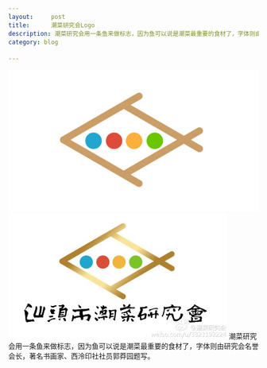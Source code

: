 ```yaml
---
layout:     post
title:      潮菜研究会Logo
description: 潮菜研究会用一条鱼来做标志，因为鱼可以说是潮菜最重要的食材了，字体则由研究会名誉会长，著名书画家、西泠印社社员郭莽园题写。<img src="/images/潮菜研究会/潮菜研究会logo-01.jpg"> 
category: blog

---
```


<img src="/images/潮菜研究会/潮菜研究会logo-01.jpg">
<img src="/images/潮菜研究会/潮菜研究会.jpg">
潮菜研究会用一条鱼来做标志，因为鱼可以说是潮菜最重要的食材了，字体则由研究会名誉会长，著名书画家、西泠印社社员郭莽园题写。
